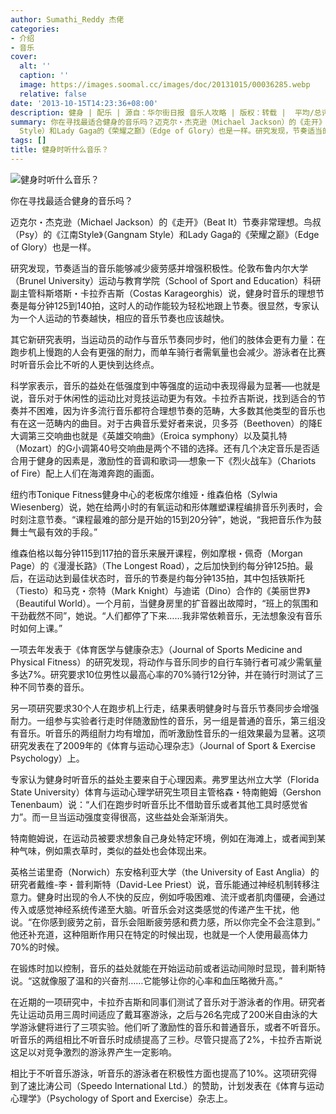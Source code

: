 ```yaml
---
author: Sumathi_Reddy 杰佬
categories:
- 介绍
- 音乐
cover:
  alt: ''
  caption: ''
  image: https://images.soomal.cc/images/doc/20131015/00036285.webp
  relative: false
date: '2013-10-15T14:23:36+08:00'
description: 健身 | 配乐 | 源自：华尔街日报 音乐人攻略 | 版权：转载 |  平均/总评分：10.00/40
summary: 你在寻找最适合健身的音乐吗？迈克尔・杰克逊（Michael Jackson）的《走开》（Beat It）节奏非常理想。鸟叔（Psy）的《江南Style》（Gangnam
  Style）和Lady Gaga的《荣耀之巅》（Edge of Glory）也是一样。研究发现，节奏适当的音乐能够减少疲劳感并增强积极性……
tags: []
title: 健身时听什么音乐？
---
```


![健身时听什么音乐？](https://images.soomal.cc/images/doc/20131015/00036285.webp)





你在寻找最适合健身的音乐吗？

迈克尔・杰克逊（Michael Jackson）的《走开》（Beat It）节奏非常理想。鸟叔（Psy）的《江南Style》（Gangnam Style）和Lady Gaga的《荣耀之巅》（Edge of Glory）也是一样。

研究发现，节奏适当的音乐能够减少疲劳感并增强积极性。伦敦布鲁内尔大学（Brunel University）运动与教育学院（School of Sport and Education）科研副主管科斯塔斯・卡拉乔吉斯（Costas Karageorghis）说，健身时音乐的理想节奏是每分钟125到140拍，这时人的动作能较为轻松地跟上节奏。很显然，专家认为一个人运动的节奏越快，相应的音乐节奏也应该越快。

其它新研究表明，当运动员的动作与音乐节奏同步时，他们的肢体会更有力量：在跑步机上慢跑的人会有更强的耐力，而单车骑行者需氧量也会减少。游泳者在比赛时听音乐会比不听的人更快到达终点。

科学家表示，音乐的益处在低强度到中等强度的运动中表现得最为显著──也就是说，音乐对于休闲性的运动比对竞技运动更为有效。卡拉乔吉斯说，找到适合的节奏并不困难，因为许多流行音乐都符合理想节奏的范畴，大多数其他类型的音乐也有在这一范畴内的曲目。对于古典音乐爱好者来说，贝多芬（Beethoven）的降E大调第三交响曲也就是《英雄交响曲》（Eroica symphony）以及莫扎特（Mozart）的G小调第40号交响曲是两个不错的选择。还有几个决定音乐是否适合用于健身的因素是，激励性的音调和歌词──想象一下《烈火战车》（Chariots of Fire）配上人们在海滩奔跑的画面。

纽约市Tonique Fitness健身中心的老板席尔维娅・维森伯格（Sylwia Wiesenberg）说，她在给两小时的有氧运动和形体雕塑课程编排音乐列表时，会时刻注意节奏。“课程最难的部分是开始的15到20分钟”，她说，“我把音乐作为鼓舞士气最有效的手段。”

维森伯格以每分钟115到117拍的音乐来展开课程，例如摩根・佩奇（Morgan Page）的《漫漫长路》（The Longest Road），之后加快到约每分钟125拍。最后，在运动达到最佳状态时，音乐的节奏是约每分钟135拍，其中包括铁斯托（Tiesto）和马克・奈特（Mark Knight）与迪诺（Dino）合作的《美丽世界》（Beautiful World）。一个月前，当健身房里的扩音器出故障时，“班上的氛围和干劲截然不同”，她说。“人们都停了下来……我非常依赖音乐，无法想象没有音乐时如何上课。”

一项去年发表于《体育医学与健康杂志》（Journal of Sports Medicine and Physical Fitness）的研究发现，将动作与音乐同步的自行车骑行者可减少需氧量多达7%。研究要求10位男性以最高心率的70%骑行12分钟，并在骑行时测试了三种不同节奏的音乐。

另一项研究要求30个人在跑步机上行走，结果表明健身时与音乐节奏同步会增强耐力。一组参与实验者行走时伴随激励性的音乐，另一组是普通的音乐，第三组没有音乐。听音乐的两组耐力均有增加，而听激励性音乐的一组效果最为显著。这项研究发表在了2009年的《体育与运动心理杂志》（Journal of Sport & Exercise Psychology）上。

专家认为健身时听音乐的益处主要来自于心理因素。弗罗里达州立大学（Florida State University）体育与运动心理学研究生项目主管格森・特南鲍姆（Gershon Tenenbaum）说：“人们在跑步时听音乐比不借助音乐或者其他工具时感觉省力”。而一旦当运动强度变得很高，这些益处会渐渐消失。

特南鲍姆说，在运动员被要求想象自己身处特定环境，例如在海滩上，或者闻到某种气味，例如熏衣草时，类似的益处也会体现出来。

英格兰诺里奇（Norwich）东安格利亚大学（the University of East Anglia）的研究者戴维-李・普利斯特（David-Lee Priest）说，音乐能通过神经机制转移注意力。健身时出现的令人不快的反应，例如呼吸困难、流汗或者肌肉僵硬，会通过传入或感觉神经系统传递至大脑。听音乐会对这类感觉的传递产生干扰，他说。“在你感到疲劳之前，音乐会阻断疲劳感和费力感，所以你完全不会注意到。” 他还补充道，这种阻断作用只在特定的时候出现，也就是一个人使用最高体力70%的时候。

在锻炼时加以控制，音乐的益处就能在开始运动前或者运动间隙时显现，普利斯特说。“这就像服了温和的兴奋剂……它能够让你的心率和血压略微升高。”

在近期的一项研究中，卡拉乔吉斯和同事们测试了音乐对于游泳者的作用。研究者先让运动员用三周时间适应了戴耳塞游泳，之后与26名完成了200米自由泳的大学游泳健将进行了三项实验。他们听了激励性的音乐和普通音乐，或者不听音乐。听音乐的两组相比不听音乐时成绩提高了三秒。尽管只提高了2%，卡拉乔吉斯说这足以对竞争激烈的游泳界产生一定影响。

相比于不听音乐游泳，听音乐的游泳者在积极性方面也提高了10%。这项研究得到了速比涛公司（Speedo International Ltd.）的赞助，计划发表在《体育与运动心理学》（Psychology of Sport and Exercise）杂志上。